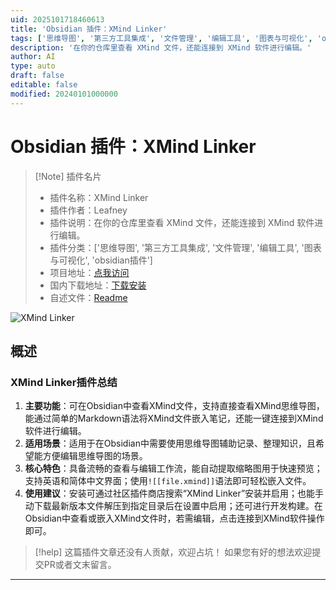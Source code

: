 ```yaml
---
uid: 2025101718460613
title: 'Obsidian 插件：XMind Linker'
tags: ['思维导图', '第三方工具集成', '文件管理', '编辑工具', '图表与可视化', 'obsidian插件']
description: '在你的仓库里查看 XMind 文件，还能连接到 XMind 软件进行编辑。'
author: AI
type: auto
draft: false
editable: false
modified: 20240101000000
---
```


# Obsidian 插件：XMind Linker

> [!Note] 插件名片
> - 插件名称：XMind Linker
> - 插件作者：Leafney
> - 插件说明：在你的仓库里查看 XMind 文件，还能连接到 XMind 软件进行编辑。
> - 插件分类：['思维导图', '第三方工具集成', '文件管理', '编辑工具', '图表与可视化', 'obsidian插件']
> - 项目地址：[点我访问](https://github.com/leafney/obsidian-xmind-linker)
> - 国内下载地址：[下载安装](https://pkmer.cn/products/plugin/pluginMarket/?xmind-linker)
> - 自述文件：[Readme](https://ghproxy.net/https://raw.githubusercontent.com/leafney/obsidian-xmind-linker/master/README.md)

![XMind Linker](https://cdn.pkmer.cn/covers/xmind-linker_internal_0.png!pkmer)

## 概述

### XMind Linker插件总结
1. **主要功能**：可在Obsidian中查看XMind文件，支持直接查看XMind思维导图，能通过简单的Markdown语法将XMind文件嵌入笔记，还能一键连接到XMind软件进行编辑。
2. **适用场景**：适用于在Obsidian中需要使用思维导图辅助记录、整理知识，且希望能方便编辑思维导图的场景。
3. **核心特色**：具备流畅的查看与编辑工作流，能自动提取缩略图用于快速预览；支持英语和简体中文界面；使用`![[file.xmind]]`语法即可轻松嵌入文件。
4. **使用建议**：安装可通过社区插件商店搜索“XMind Linker”安装并启用；也能手动下载最新版本文件解压到指定目录后在设置中启用；还可进行开发构建。在Obsidian中查看或嵌入XMind文件时，若需编辑，点击连接到XMind软件操作即可。


> [!help] 
> 这篇插件文章还没有人贡献，欢迎占坑！
> 如果您有好的想法欢迎提交PR或者文末留言。
> 

---


